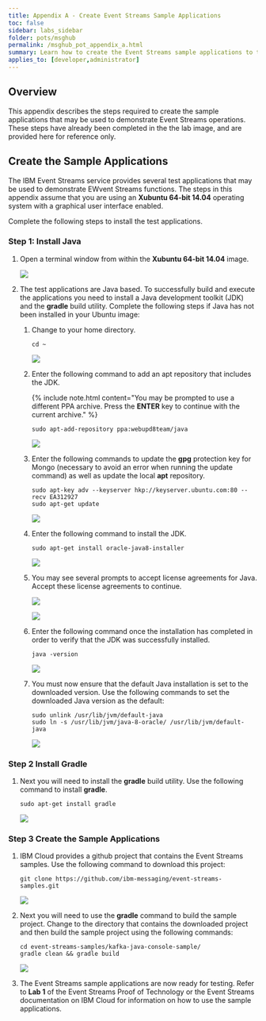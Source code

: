 ```yaml
---
title: Appendix A - Create Event Streams Sample Applications
toc: false
sidebar: labs_sidebar
folder: pots/msghub
permalink: /msghub_pot_appendix_a.html
summary: Learn how to create the Event Streams sample applications to test an Event Streams configuration.
applies_to: [developer,administrator]
---
```


## Overview

This appendix describes the steps required to create the sample applications that may be used to demonstrate Event Streams operations.  These steps have already been completed in the the lab image, and are provided here for reference only.

## Create the Sample Applications

The IBM Event Streams service provides several test applications that may be used to demonstrate EWvent Streams functions.  The steps in this appendix assume that you are using an **Xubuntu 64-bit 14.04** operating system with a graphical user interface enabled.  

Complete the following steps to install the test applications.  

### Step 1: Install Java

1. Open a terminal window from within the **Xubuntu 64-bit 14.04** image.

	![](./images/pots/msghub/msghub-ibmcloud-testing-1.png)
	
2. The test applications are Java based. To successfully build and execute the applications you need to install a Java development toolkit (JDK) and the **gradle** build utility.  Complete the following steps if Java has not been installed in your Ubuntu image:

	1. Change to your home directory.
	
		```
		cd ~
		```
	
		![](./images/pots/msghub/msghub-ibmcloud-jdk-install-1.png)
		
	2. Enter the following command to add an apt repository that includes the JDK.

		{% include note.html content="You may be prompted to use a different PPA archive.  Press the **ENTER** key to continue with the current archive." %}

		```
		sudo apt-add-repository ppa:webupd8team/java
		```
	
		![](./images/pots/msghub/msghub-ibmcloud-jdk-install-2.png)
		
	3. Enter the following commands to update the **gpg** protection key for Mongo (necessary to avoid an error when running the update command) as well as update the local **apt** repository.

		```
		sudo apt-key adv --keyserver hkp://keyserver.ubuntu.com:80 --recv EA312927
		sudo apt-get update
		```
		
		![](./images/pots/msghub/msghub-ibmcloud-jdk-install-3.png)
		
	4. Enter the following command to install the JDK.

		```
		sudo apt-get install oracle-java8-installer
		```
		
		![](./images/pots/msghub/msghub-ibmcloud-jdk-install-4.png)
		
	5. You may see several prompts to accept license agreements for Java.  Accept these license agreements to continue.
		
		![](./images/pots/msghub/msghub-ibmcloud-jdk-install-5.png)
		
		![](./images/pots/msghub/msghub-ibmcloud-jdk-install-6.png)
		
	6. Enter the following command once the installation has completed in order to verify that the JDK was successfully installed.

		```
		java -version
		```

		![](./images/pots/msghub/msghub-ibmcloud-jdk-install-7.png)
		
	7. You must now ensure that the default Java installation is set to the downloaded version.  Use the following commands to set the downloaded Java version as the default:

		```
		sudo unlink /usr/lib/jvm/default-java
		sudo ln -s /usr/lib/jvm/java-8-oracle/ /usr/lib/jvm/default-java
		```
	
		![](./images/pots/msghub/msghub-ibmcloud-jdk-install-8.png)

### Step 2 Install Gradle

1. Next you will need to install the **gradle** build utility.  Use the following command to install **gradle**.

	```
	sudo apt-get install gradle
	```

	![](./images/pots/msghub/msghub-ibmcloud-gradle-install-1.png)
	
### Step 3 Create the Sample Applications

1. IBM Cloud provides a github project that contains the Event Streams samples.  Use the following command to download this project:

	```
	git clone https://github.com/ibm-messaging/event-streams-samples.git
	```	

	![](./images/pots/msghub/ES-appendixA-clone.png)

2. Next you will need to use the **gradle** command to build the sample project.  Change to the directory that contains the downloaded project and then build the sample project using the following commands:

	```
	cd event-streams-samples/kafka-java-console-sample/
	gradle clean && gradle build
	```

	![](./images/pots/msghub/ES-appendixA-build.png)
	
3. The Event Streams sample applications are now ready for testing.  Refer to **Lab 1** of the Event Streams Proof of Technology or the Event Streams documentation on IBM Cloud for information on how to use the sample applications.   


